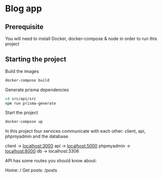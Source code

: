 # Blog app

## Prerequisite

You will need to install Docker, docker-compose
& node in order to run this project

## Starting the project

Build the images

```bash
docker-compose build
```

Generate prisma dependencies

```bash
cd src/api/src
npm run prisma-generate
```

Start the project

```bash
docker-compose up
```

In this project four services communicate with each other:
client, api, phpmyadmin and the database.

client     -> [localhost:3000](localhost:3000)
api        -> [localhost:5000](localhost:5000)
phpmyadmin -> [localhost:8000](localhost:8000)
db         -> localhost:3306

API has some routes you should know about:

Home: /
Get posts: /posts
